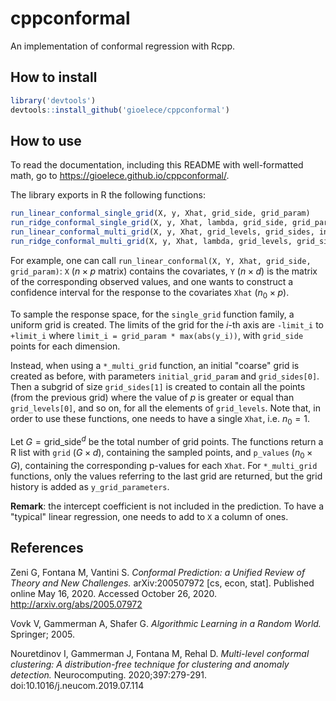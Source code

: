 # cppconformal

An implementation of conformal regression with Rcpp.

## How to install
```r
library('devtools')
devtools::install_github('gioelece/cppconformal')
```

## How to use

To read the documentation, including this README with well-formatted math, go to https://gioelece.github.io/cppconformal/.

The library exports in R the following functions:
```R
run_linear_conformal_single_grid(X, y, Xhat, grid_side, grid_param)
run_ridge_conformal_single_grid(X, y, Xhat, lambda, grid_side, grid_param)
run_linear_conformal_multi_grid(X, y, Xhat, grid_levels, grid_sides, initial_grid_param)
run_ridge_conformal_multi_grid(X, y, Xhat, lambda, grid_levels, grid_sides, initial_grid_param)
```

For example, one can call `run_linear_conformal(X, Y, Xhat, grid_side, grid_param)`:
`X` ($n \times p$ matrix) contains the covariates, `Y` ($n \times d$) is the matrix of the corresponding observed values, and one wants to construct a confidence interval for the response to the covariates `Xhat` ($n_0 \times p$).

To sample the response space, for the `single_grid` function family, a uniform grid is created. The limits of the grid for the $i$-th axis are `-limit_i` to `+limit_i` where `limit_i = grid_param * max(abs(y_i))`, with `grid_side` points for each dimension.

Instead, when using a `*_multi_grid` function, an initial "coarse" grid is created as before, with parameters `initial_grid_param` and `grid_sides[0]`. Then a subgrid of size `grid_sides[1]` is created to contain all the points (from the previous grid) where the value of $p$ is greater or equal than `grid_levels[0]`, and so on, for all the elements of `grid_levels`. Note that, in order to use these functions, one needs to have a single `Xhat`, i.e. $n_0 = 1$.

Let $G = \text{grid_side} ^ d$ be the total number of grid points. The functions return a R list with `grid` ($G \times d$), containing the sampled points, and `p_values` ($n_0 \times G$), containing the corresponding p-values for each `Xhat`. For `*_multi_grid` functions, only the values referring to the last grid are returned, but the grid history is added as `y_grid_parameters`.

**Remark**: the intercept coefficient is not included in the prediction. To have a "typical" linear regression, one needs to add to `X` a column of ones.

## References

Zeni G, Fontana M, Vantini S. _Conformal Prediction: a Unified Review of Theory and New Challenges._ arXiv:200507972 [cs, econ, stat]. Published online May 16, 2020. Accessed October 26, 2020. http://arxiv.org/abs/2005.07972

Vovk V, Gammerman A, Shafer G. _Algorithmic Learning in a Random World._ Springer; 2005.

Nouretdinov I, Gammerman J, Fontana M, Rehal D. _Multi-level conformal clustering: A distribution-free technique for clustering and anomaly detection._ Neurocomputing. 2020;397:279-291. doi:10.1016/j.neucom.2019.07.114
